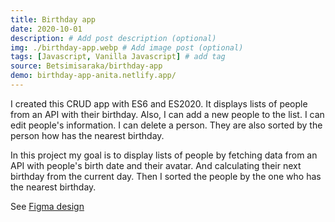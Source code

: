 ```yaml
---
title: Birthday app
date: 2020-10-01
description: # Add post description (optional)
img: ./birthday-app.webp # Add image post (optional)
tags: [Javascript, Vanilla Javascript] # add tag
source: Betsimisaraka/birthday-app
demo: birthday-app-anita.netlify.app/
---
```


I created this CRUD app with ES6 and ES2020. It displays lists of people from an API with their birthday. Also, I can add a new people to the list. I can edit people's information. I can delete a person. They are also sorted by the person how has the nearest birthday.

In this project my goal is to display lists of people by fetching data from an API with people's birth date and their avatar. And calculating their next birthday from the current day. Then I sorted the people by the one who has the nearest birthday.

See [Figma design](https://www.figma.com/file/bb1Mie5R3mUhR77PtGG8bJ/Birthday-App?node-id=0%3A1)
